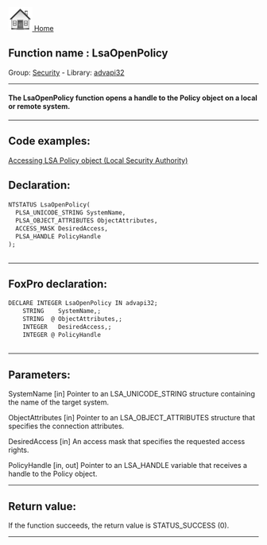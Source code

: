 [<img src="../../images/home.png"> Home ](https://github.com/VFPX/Win32API)  

## Function name : LsaOpenPolicy
Group: [Security](../../functions_group.md#Security)  -  Library: [advapi32](../../libraries.md#advapi32)  
***  


#### The LsaOpenPolicy function opens a handle to the Policy object on a local or remote system.
***  


## Code examples:
[Accessing LSA Policy object (Local Security Authority)](../../samples/sample_427.md)  

## Declaration:
```foxpro  
NTSTATUS LsaOpenPolicy(
  PLSA_UNICODE_STRING SystemName,
  PLSA_OBJECT_ATTRIBUTES ObjectAttributes,
  ACCESS_MASK DesiredAccess,
  PLSA_HANDLE PolicyHandle
);
  
```  
***  


## FoxPro declaration:
```foxpro  
DECLARE INTEGER LsaOpenPolicy IN advapi32;
	STRING    SystemName,;
	STRING  @ ObjectAttributes,;
	INTEGER   DesiredAccess,;
	INTEGER @ PolicyHandle
  
```  
***  


## Parameters:
SystemName 
[in] Pointer to an LSA_UNICODE_STRING structure containing the name of the target system.

ObjectAttributes 
[in] Pointer to an LSA_OBJECT_ATTRIBUTES structure that specifies the connection attributes.

DesiredAccess 
[in] An access mask that specifies the requested access rights.

PolicyHandle 
[in, out] Pointer to an LSA_HANDLE variable that receives a handle to the Policy object.  
***  


## Return value:
If the function succeeds, the return value is STATUS_SUCCESS (0).  
***  

